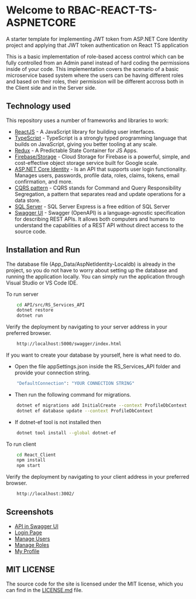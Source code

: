 # Welcome to RBAC-REACT-TS-ASPNETCORE
A starter template for implementing JWT token from ASP.NET Core Identity project and applying that JWT token authentication on React TS application

This is a basic implementation of role-based access control which can be fully controlled from an Admin panel instead of hard coding the permissions inside of your code. 
This implementation covers the scenario of a basic microservice based system where the users can be having different roles and based on their roles, their permission will be different accross both in the Client side and in the Server side. 

## Technology used

This repository uses a number of frameworks and libraries to work:

* [ReactJS](https://reactjs.org/) - A JavaScript library for building user interfaces.
* [TypeScript](https://www.typescriptlang.org/) - TypeScript is a strongly typed programming language that builds on JavaScript, giving you better tooling at any scale. 
* [Redux](https://redux.js.org/) - A Predictable State Container for JS Apps. 
* [Firebase/Storage](https://firebase.google.com/docs/storage) - Cloud Storage for Firebase is a powerful, simple, and cost-effective object storage service built for Google scale.
* [ASP.NET Core Identity](https://docs.microsoft.com/en-us/aspnet/core/security/authentication/identity?view=aspnetcore-6.0&tabs=visual-studio) - Is an API that supports user login functionality. Manages users, passwords, profile data, roles, claims, tokens, email confirmation, and more.
* [CQRS pattern](https://docs.microsoft.com/en-us/azure/architecture/patterns/cqrs) - CQRS stands for Command and Query Responsibility Segregation, a pattern that separates read and update operations for a data store.
* [SQL Server](https://www.microsoft.com/en-us/sql-server/sql-server-downloads) - SQL Server Express is a free edition of SQL Server
* [Swagger UI](https://swagger.io/swagger-ui/) - Swagger (OpenAPI) is a language-agnostic specification for describing REST APIs. It allows both computers and humans to understand the capabilities of a REST API without direct access to the source code.

## Installation and Run

The database file (App_Data/AspNetIdentity-Localdb) is already in the project, so you do not have to worry about setting up the database and running the application locally. You can simply run the application through Visual Studio or VS Code IDE.

To run server 

```sh
    cd API/src/RS_Services_API
    dotnet restore
    dotnet run
``` 
Verify the deployment by navigating to your server address in your preferred browser.

```sh
    http://localhost:5000/swagger/index.html
``` 

If you want to create your database by yourself, here is what need to do.

- Open the file appSettings.json inside the RS_Services_API folder and provide your connection string.

```sh
    "DefaultConnection": "YOUR CONNECTION STRING"
``` 

- Then run the following command for migrations.

```sh
    dotnet ef migrations add InitialCreate --context ProfileDbContext
    dotnet ef database update --context ProfileDbContext
``` 

- If dotnet-ef tool is not installed then

```sh
    dotnet tool install --global dotnet-ef
``` 

To run client

```sh
    cd React_Client
    npm install
    npm start
``` 

Verify the deployment by navigating to your client address in your preferred browser.

```sh
    http://localhost:3002/
``` 

## Screenshots
* [API in Swagger UI](https://github.com/rodtsan/rbac-react-ts-aspnetcore/blob/master/screenshots/aspnetcore-swagger-ui.png?raw=true)
* [Login Page](https://github.com/rodtsan/rbac-react-ts-aspnetcore/blob/master/screenshots/react-ts-login.png?raw=true)
* [Manage Users](https://github.com/rodtsan/rbac-react-ts-aspnetcore/blob/master/screenshots/react-ts-manage-users.png?raw=true)
* [Manage Roles](https://github.com/rodtsan/rbac-react-ts-aspnetcore/blob/master/screenshots/react-ts-manage-roles.png?raw=true)
* [My Profile](https://github.com/rodtsan/rbac-react-ts-aspnetcore/blob/master/screenshots/react-ts-my-profile.png?raw=true)

## MIT LICENSE
The source code for the site is licensed under the MIT license, which you can find in the [LICENSE.md](https://github.com/rodtsan/rbac-react-ts-aspnetcore/blob/master/LICENSE.md) file.
